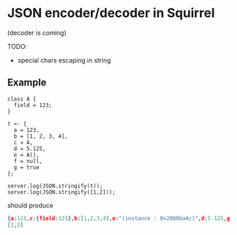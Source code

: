 # JSON encoder/decoder in Squirrel
 
(decoder is coming)

TODO:
- special chars escaping in string 

## Example

```squirrel
class A {
  field = 123;
}

t <- {
  a = 123,
  b = [1, 2, 3, 4],
  c = A,
  d = 5.125,
  e = A(),
  f = null,
  g = true
};

server.log(JSON.stringify(t));
server.log(JSON.stringify([1,2]));
```

should produce
 
```json
{a:123,c:{field:123},b:[1,2,3,4],e:"(instance : 0x2000ba4c)",d:5.125,g:true,f:null}
[1,2]
```
